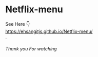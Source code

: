 # Netflix-menu
See Here 👇  
https://ehsangitjs.github.io/Netflix-menu/  
.  

###### Thank you For watching
